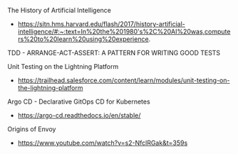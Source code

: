 The History of Artificial Intelligence
  - https://sitn.hms.harvard.edu/flash/2017/history-artificial-intelligence/#:~:text=In%20the%201980's%2C%20AI%20was,computers%20to%20learn%20using%20experience.


TDD - ARRANGE-ACT-ASSERT: A PATTERN FOR WRITING GOOD TESTS

Unit Testing on the Lightning Platform
  - https://trailhead.salesforce.com/content/learn/modules/unit-testing-on-the-lightning-platform

Argo CD - Declarative GitOps CD for Kubernetes
 - https://argo-cd.readthedocs.io/en/stable/

Origins of Envoy
 - https://www.youtube.com/watch?v=s2-NfclRGak&t=359s
